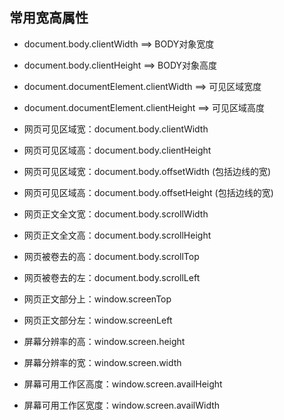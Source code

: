 ## 常用宽高属性

- document.body.clientWidth ==> BODY对象宽度  
- document.body.clientHeight ==> BODY对象高度  
- document.documentElement.clientWidth ==> 可见区域宽度  
- document.documentElement.clientHeight ==> 可见区域高度


- 网页可见区域宽：document.body.clientWidth 
- 网页可见区域高：document.body.clientHeight 
- 网页可见区域宽：document.body.offsetWidth (包括边线的宽) 
- 网页可见区域高：document.body.offsetHeight (包括边线的宽) 
- 网页正文全文宽：document.body.scrollWidth 
- 网页正文全文高：document.body.scrollHeight 
- 网页被卷去的高：document.body.scrollTop 
- 网页被卷去的左：document.body.scrollLeft 
- 网页正文部分上：window.screenTop 
- 网页正文部分左：window.screenLeft 
- 屏幕分辨率的高：window.screen.height 
- 屏幕分辨率的宽：window.screen.width 
- 屏幕可用工作区高度：window.screen.availHeight 
- 屏幕可用工作区宽度：window.screen.availWidth